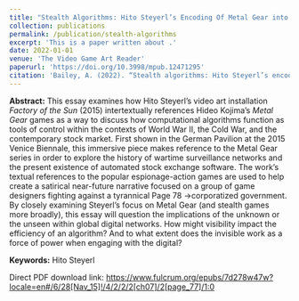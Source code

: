 ```yaml
---
title: "Stealth Algorithms: Hito Steyerl’s Encoding Of Metal Gear into her Factory Of The Sun"
collection: publications
permalink: /publication/stealth-algorithms
excerpt: 'This is a paper written about .'
date: 2022-01-01
venue: 'The Video Game Art Reader'
paperurl: 'https://doi.org/10.3998/mpub.12471295'
citation: 'Bailey, A. (2022). “Stealth algorithms: Hito Steyerl’s encoding Of Metal Gear into her Factory Of The Sun.”  The VGA Reader, Issue 3. The Video Game Art Gallery.'
---
```


<b>Abstract:</b> This essay examines how Hito Steyerl’s video art installation <i>Factory of the Sun</i> (2015) intertextually references Hideo Kojima’s <i>Metal Gear</i> games as a way to discuss how computational algorithms function as tools of control within the contexts of World War II, the Cold War, and the contemporary stock market. First shown in the German Pavilion at the 2015 Venice Biennale, this immersive piece makes reference to the Metal Gear series in order to explore the history of wartime surveillance networks and the present existence of automated stock exchange software. The work’s textual references to the popular espionage-action games are used to help create a satirical near-future narrative focused on a group of game designers fighting against a tyrannical Page 78 →corporatized government. By closely examining Steyerl’s focus on Metal Gear (and stealth games more broadly), this essay will question the implications of the unknown or the unseen within global digital networks. How might visibility impact the efficiency of an algorithm? And to what extent does the invisible work as a force of power when engaging with the digital?

<b>Keywords:</b> Hito Steyerl

Direct PDF download link: https://www.fulcrum.org/epubs/7d278w47w?locale=en#/6/28[Nav_15]!/4/2/2/2[ch07]/2[page_77]/1:0
